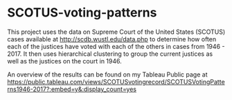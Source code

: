 # SCOTUS-voting-patterns
This project uses the data on Supreme Court of the United States (SCOTUS) cases available at http://scdb.wustl.edu/data.php
to determine how often each of the justices have voted with each of the others in cases from 1946 - 2017. It then uses 
hierarchical clustering to group the current justices as well as the justices on the court in 1946.

An overview of the results can be found on my Tableau Public page at 
https://public.tableau.com/views/SCOTUSvotingrecord/SCOTUSVotingPatterns1946-2017?:embed=y&:display_count=yes
